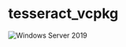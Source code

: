 # tesseract_vcpkg

![Windows Server 2019](https://github.com/shimat/tesseract_vcpkg/workflows/Windows%20Server%202022/badge.svg)
